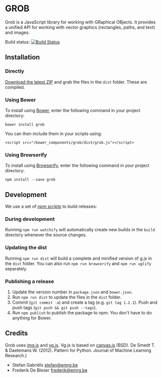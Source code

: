 GROB
====
Grob is a JavaScript library for working with GRaphical OBjects. It provides a unified API for working with vector graphics (rectangles, paths, and text) and images.

Build status: [![Build Status](https://travis-ci.org/nodebox/grob.svg?branch=master)](https://travis-ci.org/nodebox/grob)

Installation
------------

### Directly

[Download the latest ZIP](https://github.com/nodebox/grob/archive/master.zip) and grab the files in the `dist` folder.
These are compiled.

### Using Bower

To install using [Bower](http://bower.io/), enter the following command in your project directory:

    bower install grob

You can then include them in your scripts using:

    <script src="/bower_components/grob/dist/grob.js"></script>

### Using Browserify

To install using [Browserify](http://browserify.org/), enter the following command in your project directory:

    npm install --save grob

Development
-----------
We use a set of [npm scripts](https://www.npmjs.org/doc/misc/npm-scripts.html) to build releases:

### During development

Running `npm run watchify` will automatically create new builds in the `build` directory whenever the source changes.

### Updating the dist

Running `npm run dist` will build a complete and minified version of g.js in the `dist` folder. You can also run
`npm run browserify` and `npm run uglify` separately.

### Publishing a release

1. Update the version number in `package.json` and `bower.json`.
2. Run `npm run dist` to update the files in the `dist` folder.
3. Commit (`git commit -a`) and create a tag (e.g. `git tag 1.2.1`). Push and push tags (`git push && git push --tags`).
4. Run `npm publish` to publish the package to npm. You don't have to do anything for Bower.

Credits
-------
Grob uses [img.js](https://github.com/nodebox/img.js) and [vg.js](https://github.com/nodebox/vg.js). Vg.js is based on [canvas.js](https://github.com/clips/pattern/blob/master/pattern/canvas.js) (BSD). De Smedt T. & Daelemans W. (2012). Pattern for Python. Journal of Machine Learning Research.)

* Stefan Gabriëls <stefan@emrg.be>
* Frederik De Bleser <frederik@emrg.be>
